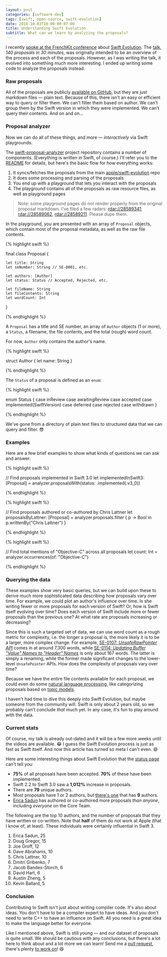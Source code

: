 ```yaml
---
layout: post
categories: [software-dev]
tags: [swift, open-source, swift-evolution]
date: 2016-10-03T10:00:00-07:00
title: Understanding Swift Evolution
subtitle: What can we learn by analyzing the proposals?
---
```


I recently [spoke at the FrenchKit conference](/speaking-at-frenchkit/) about [Swift Evolution](https://github.com/apple/swift-evolution). The [talk](https://speakerdeck.com/jessesquires/140-proposals-in-30-minutes), *140 proposals in 30 minutes*, was originally intended to be an overview of the process and each of the proposals. However, as I was writing the talk, it evolved into something much more interesting. I ended up writing some code to analyze the proposals instead.

<!--excerpt-->

### Raw proposals

All of the proposals are publicly [available on GitHub](https://github.com/apple/swift-evolution/tree/master/proposals), but they are just markdown files &mdash; plain text. Because of this, there isn't an easy or efficient way to query or filter them. We can't filter them based on author. We can't group them by the Swift version in which they were implemented. We can't query their contents. And on and on...

### Proposal analyzer

Now we can do all of these things, and more &mdash; *interactively* via Swift playgrounds.

The [swift-proposal-analyzer](https://github.com/jessesquires/swift-proposal-analyzer) project repository contains a number of components. (Everything is written in Swift, of course.) I'll refer you to the [README](https://github.com/jessesquires/swift-proposal-analyzer/blob/master/README.md#setup) for details, but here's the basic flow for how everything works:

1. It syncs/fetches the proposals from the main [apple/swift-evolution](https://github.com/apple/swift-evolution) repo
2. It does some processing and parsing of the proposals
3. You end up with a playground that lets you interact with the proposals
4. The playground contains all of the proposals as raw resource files, as well as playground pages

> Note: some playground pages do not render properly from the original proposal markdown. I've filed a few radars: [rdar://28589341](https://openradar.appspot.com/radar?id=6066152501411840), [rdar://28589062](https://openradar.appspot.com/radar?id=6673199689367552), [rdar://28589211](https://openradar.appspot.com/radar?id=5050621174480896). Please dupe them.

In the playground, you are presented with an array of `Proposal` objects, which contain most of the proposal metadata, as well as the raw file contents.

{% highlight swift %}

final class Proposal {

    let title: String
    let seNumber: String // SE-0001, etc.

    let authors: [Author]
    let status: Status // Accepted, Rejected, etc.

    let fileName: String
    let fileContents: String
    let wordCount: Int
}

{% endhighlight %}

A `Proposal` has a title and SE number, an array of `Author` objects (1 or more), a `Status`, a filename, the file contents, and the total (rough) word count.

For now, `Author` only contains the author's name.

{% highlight swift %}

struct Author {
    let name: String
}

{% endhighlight %}

The `Status` of a proposal is defined as an `enum`:

{% highlight swift %}

enum Status {
    case inReview
    case awaitingReview
    case accepted
    case implemented(SwiftVersion)
    case deferred
    case rejected
    case withdrawn
}

{% endhighlight %}

We've gone from a directory of plain text files to structured data that we can query and filter. 😎

### Examples

Here are a few brief examples to show what kinds of questions we can ask and answer.

{% highlight swift %}

// Find proposals implemented in Swift 3.0
let implementedInSwift3: [Proposal] = analyzer.proposalsWith(status: .implemented(.v3_0))

{% endhighlight %}

{% highlight swift %}

// Find proposals authored or co-authored by Chris Lattner
let proposalsByLattner: [Proposal] = analyzer.proposals.filter { p -> Bool in
    p.writtenBy("Chris Lattner")
}

{% endhighlight %}

{% highlight swift %}

// Find total mentions of "Objective-C" across all proposals
let count: Int = analyzer.occurrences(of: "Objective-C")

{% endhighlight %}

### Querying the data

These examples show very basic queries, but we can build upon these to derive much more sophisticated data describing how proposals vary over time. For example, we could plot an author's influence over time. Is she writing fewer or more proposals for each version of Swift? Or, how is Swift itself evolving over time? Does each version of Swift include more or fewer proposals than the previous one? At what rate are proposals increasing or decreasing?

Since this is such a targeted set of data, we can use word count as a rough metric for complexity, i.e. the longer a proposal is, the more likely it is to be a larger, more complex change. For example, [SE-0107: *UnsafeRawPointer API*](https://github.com/apple/swift-evolution/blob/master/proposals/0107-unsaferawpointer.md) comes in at around 7,300 words, while [SE-0114: *Updating Buffer "Value" Names to "Header" Names*](https://github.com/apple/swift-evolution/blob/master/proposals/0114-buffer-naming.md) is only about 167 words. The latter is simply a renaming, while the former made significant changes to the lower-level `UnsafePointer` APIs. How does the complexity of proposals vary over time?

Because we have the entire file contents available for each proposal, we could even do some [natural language processing](https://en.wikipedia.org/wiki/Natural_language_processing), like categorizing proposals based on [topic models](https://en.wikipedia.org/wiki/Topic_model).

I haven't had time to dive this deeply into Swift Evolution, but maybe someone from the community will. Swift is only about 2 years old, so we probably can't conclude *that* much yet. In any case, it's fun to play around with the data.

### Current stats

Of course, my talk is already out-dated and it will be a few more weeks until the videos are available. 😂 I guess the Swift Evolution process is just as fast as Swift itself. And now this article has turned so meta I can't even. 😄

Here are some interesting things about Swift Evolution that the [status page](http://apple.github.io/swift-evolution/) can't tell you:

- **75%** of all proposals have been accepted. **70%** of these have been implemented.
- Swift 2.2 to Swift 3.0 saw a **1,012%** increase in proposals.
- There are **79** unique authors.
- Most proposals have 1 or 2 authors, but [there's one](https://github.com/apple/swift-evolution/blob/master/proposals/0023-api-guidelines.md) that has **9** authors.
- [Erica Sadun](http://ericasadun.com) has authored or co-authored more proposals *than anyone*, including *everyone* on the Core Team.

The following are the top 10 authors, and the number of proposals that they have written or co-written. Note that **half** of them do not work at Apple (that I know of, at least). These individuals were certainly influential in Swift 3.

1. Erica Sadun, 25
2. Doug Gregor, 15
3. Joe Groff, 12
4. Dave Abrahams, 10
5. Chris Lattner, 10
6. Dmitri Gribenko, 7
7. Jacob Bandes-Storch, 6
8. David Hart, 6
9. Austin Zheng, 5
10. Kevin Ballard, 5

### Conclusion

Contributing to Swift isn't just about writing compiler code. It's also about ideas. You don't have to be a compiler expert to have ideas. And you don't need to write C++ to have an influence on Swift. All you need is a great idea to make the language better for everyone.

Like I mentioned above, Swift is still young &mdash; and our dataset of proposals is quite small. We should be cautious with any conclusions, but there's a lot here to think about and a lot more we can learn! Send me a [pull request](https://github.com/jessesquires/swift-proposal-analyzer/compare?expand=1), there's plenty [to work on](https://github.com/jessesquires/swift-proposal-analyzer/issues)! 😄

